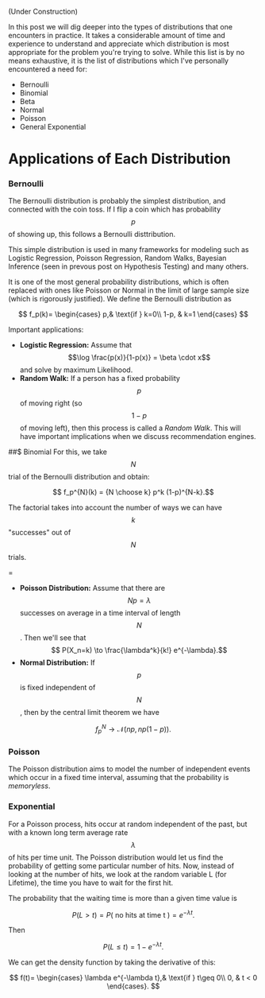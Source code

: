 

(Under Construction)

In this post we will dig deeper into the types of distributions that one encounters in practice. It takes a considerable amount of 
time and experience to understand and appreciate which distribution is most appropriate for the problem you're trying to solve.
While this list is by no means exhaustive, it is the list of distributions which I've personally encountered a need for:

- Bernoulli
- Binomial
-  Beta
-  Normal
-  Poisson
- General Exponential

# Applications of Each Distribution


### Bernoulli

The Bernoulli distribution is probably the simplest distribution, and connected with the coin toss. If I flip a coin which has probability $$p$$ of showing up, this follows a Bernoulli disttribution.

This simple distribution is used in many frameworks for modeling such as Logistic Regression, Poisson Regression, Random Walks, Bayesian Inference (seen in prevous post on Hypothesis Testing) and many others. 

It is one of the most general probability distributions, which is often replaced with ones like Poisson or Normal in the limit of large sample size (which is rigorously justified). We define the Bernoulli distribution as


$$
   f_p(k)= 
\begin{cases}
   p,& \text{if } k=0\\
    1-p,              & k=1
\end{cases}
$$

Important applications:
- **Logistic Regression:** Assume that $$\log \frac{p(x)}{1-p(x)} = \beta \cdot x$$ and solve by maximum Likelihood.
- **Random Walk:** If a person has a fixed probability $$p$$ of moving right (so $$1-p$$ of moving left), then this process is called a *Random Walk*. This will have important implications when we discuss recommendation engines.

##$ Binomial
For this, we take $$N$$ trial of the Bernoulli distribution and obtain:

 $$ f_p^{N}(k) = {N \choose k} p^k (1-p)^{N-k}.$$
 
 The factorial takes into account the number of ways we can have $$k$$ "successes" out of $$N$$ trials. 
 
=

- **Poisson Distribution:** Assume that there are $$Np = \lambda$$ successes on average in a time interval of length $$N$$. Then we'll see that
$$ P(X_n=k) \to \frac{\lambda^k}{k!} e^{-\lambda}.$$
- **Normal Distribution:** If $$p$$ is fixed independent of $$N$$, then by the central limit theorem we have

$$f_p^{N} \to \mathcal{N}(np,np(1-p)).$$


### Poisson

The Poisson distribution aims to model the number of independent events which occur in a fixed time interval, assuming that the probability is *memoryless*. 

### Exponential

For a Poisson process, hits occur at random independent of the past, but with a known long term average rate $$\lambda$$ of hits per time unit. The Poisson distribution would let us find the probability of getting some particular number of hits.
Now, instead of looking at the number of hits, we look at the random variable L (for Lifetime), the time you have to wait for the first hit.

The probability that the waiting time is more than a given time value is 

$$P(L > t) = P(\textrm{ no hits at time t }) =  e^{-\lambda t}. $$

Then

$$ P(L \leq t) = 1 - e^{-\lambda t}. $$


 We can get the density function by taking the derivative of this:
 
 
$$ 
   f(t)= 
\begin{cases}
   \lambda e^{-\lambda t},& \text{if } t\geq 0\\
    0,              & t < 0
\end{cases}.
$$

